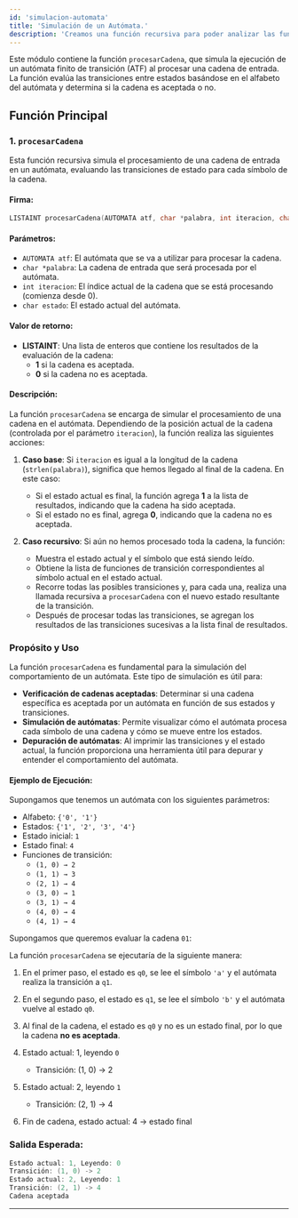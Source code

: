 ```yaml
---
id: 'simulacion-automata'
title: 'Simulación de un Autómata.'
description: 'Creamos una función recursiva para poder analizar las funciones de transición de un autómata y determinaremos si una cadena es aceptada o no por un AFD.'
---
```


Este módulo contiene la función `procesarCadena`, que simula la ejecución de un autómata finito de transición (ATF) al procesar una cadena de entrada. La función evalúa las transiciones entre estados basándose en el alfabeto del autómata y determina si la cadena es aceptada o no.

## Función Principal

### 1. `procesarCadena`

Esta función recursiva simula el procesamiento de una cadena de entrada en un autómata, evaluando las transiciones de estado para cada símbolo de la cadena.

#### Firma:
```c
LISTAINT procesarCadena(AUTOMATA atf, char *palabra, int iteracion, char estado);
```

#### Parámetros:
- `AUTOMATA atf`: El autómata que se va a utilizar para procesar la cadena.
- `char *palabra`: La cadena de entrada que será procesada por el autómata.
- `int iteracion`: El índice actual de la cadena que se está procesando (comienza desde 0).
- `char estado`: El estado actual del autómata.

#### Valor de retorno:
- **LISTAINT**: Una lista de enteros que contiene los resultados de la evaluación de la cadena:
  - **1** si la cadena es aceptada.
  - **0** si la cadena no es aceptada.

#### Descripción:
La función `procesarCadena` se encarga de simular el procesamiento de una cadena en el autómata. Dependiendo de la posición actual de la cadena (controlada por el parámetro `iteracion`), la función realiza las siguientes acciones:

1. **Caso base**: Si `iteracion` es igual a la longitud de la cadena (`strlen(palabra)`), significa que hemos llegado al final de la cadena. En este caso:
   - Si el estado actual es final, la función agrega **1** a la lista de resultados, indicando que la cadena ha sido aceptada.
   - Si el estado no es final, agrega **0**, indicando que la cadena no es aceptada.

2. **Caso recursivo**: Si aún no hemos procesado toda la cadena, la función:
   - Muestra el estado actual y el símbolo que está siendo leído.
   - Obtiene la lista de funciones de transición correspondientes al símbolo actual en el estado actual.
   - Recorre todas las posibles transiciones y, para cada una, realiza una llamada recursiva a `procesarCadena` con el nuevo estado resultante de la transición.
   - Después de procesar todas las transiciones, se agregan los resultados de las transiciones sucesivas a la lista final de resultados.

### Propósito y Uso

La función `procesarCadena` es fundamental para la simulación del comportamiento de un autómata. Este tipo de simulación es útil para:

- **Verificación de cadenas aceptadas**: Determinar si una cadena específica es aceptada por un autómata en función de sus estados y transiciones.
- **Simulación de autómatas**: Permite visualizar cómo el autómata procesa cada símbolo de una cadena y cómo se mueve entre los estados.
- **Depuración de autómatas**: Al imprimir las transiciones y el estado actual, la función proporciona una herramienta útil para depurar y entender el comportamiento del autómata.

#### Ejemplo de Ejecución:

Supongamos que tenemos un autómata con los siguientes parámetros:

- Alfabeto: `{'0', '1'}`
- Estados: `{'1', '2', '3', '4'}`
- Estado inicial: `1`
- Estado final: `4`
- Funciones de transición:
  - `(1, 0) → 2`
  - `(1, 1) → 3`
  - `(2, 1) → 4`
  - `(3, 0) → 1`
  - `(3, 1) → 4`
  - `(4, 0) → 4`
  - `(4, 1) → 4`


Supongamos que queremos evaluar la cadena `01`:

La función `procesarCadena` se ejecutaría de la siguiente manera:

1. En el primer paso, el estado es `q0`, se lee el símbolo `'a'` y el autómata realiza la transición a `q1`.
2. En el segundo paso, el estado es `q1`, se lee el símbolo `'b'` y el autómata vuelve al estado `q0`.
3. Al final de la cadena, el estado es `q0` y no es un estado final, por lo que la cadena **no es aceptada**.

1. Estado actual: 1, leyendo `0`
    - Transición: (1, 0) → 2
2. Estado actual: 2, leyendo `1`
    - Transición: (2, 1) → 4
3. Fin de cadena, estado actual: 4 → estado final

### Salida Esperada:

```c
Estado actual: 1, Leyendo: 0
Transición: (1, 0) -> 2
Estado actual: 2, Leyendo: 1
Transición: (2, 1) -> 4
Cadena aceptada
```

---
